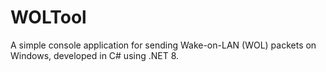 # WOLTool
A simple console application for sending Wake-on-LAN (WOL) packets on Windows, developed in C# using .NET 8.
